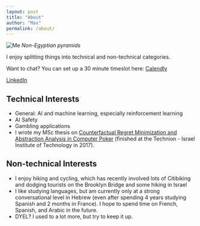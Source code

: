 ```yaml
---
layout: post
title: "About"
author: "Max"
permalink: /about/
---
```


![Me](https://lh3.googleusercontent.com/SqEr92E5Ji7OLVKRbV8Ujx6JJfDrAaRQu9nIK6EKvgZ1CCo2YJF0v4culfsZDGJ12bPpzp3MVxn5KWpaZsccKFOGU2HaVC7mwmVEC55bb3BQqYUwgkZ3kCGVkwKWIXiDeDVGAS4MQ6M=w2400)
*Non-Egyptian pyramids*

I enjoy splitting things into technical and non-technical categories. 

Want to chat? You can set up a 30 minute timeslot here: [Calendly](https://calendly.com/max-chiswick/30min)

[LinkedIn](https://www.linkedin.com/in/maxchiswick/)

## Technical Interests
- General: AI and machine learning, especially reinforcement learning
- AI Safety
- Gambling applications
- I wrote my MSc thesis on [Counterfactual Regret Minimization and Abstraction Analysis in Computer Poker](https://www.dropbox.com/s/jcgszjng6u5gj0b/MaxChiswickCFRThesis.pdf?dl=0) (finished at the Technion - Israel Institute of Technology in 2017). 

## Non-technical Interests
- I enjoy hiking and cycling, which has recently involved lots of Citibiking and dodging tourists on the Brooklyn Bridge and some hiking in Israel
- I like studying languages, but am currently only at a strong conversational level in Hebrew (even after spending 4 years studying Spanish and 2 months in France). I hope to spend time on French, Spanish, and Arabic in the future. 
- DYEL? I used to a lot more, but try to keep it up. 